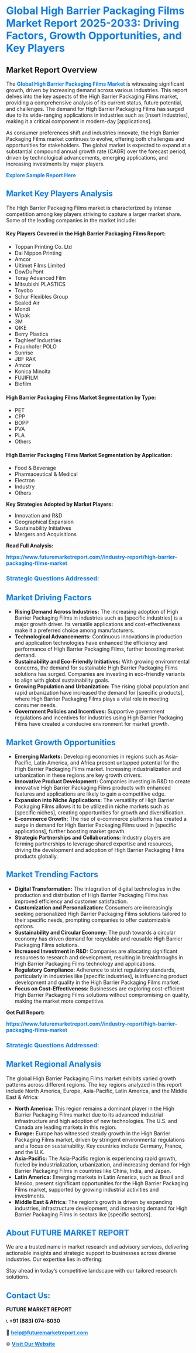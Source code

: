 <h1 style="color: #007BFF;">Global High Barrier Packaging Films Market Report 2025-2033: Driving Factors, Growth Opportunities, and Key Players</h1>

<section id="overview">
<h2>Market Report Overview</h2>
<p>The <a href="https://www.futuremarketreport.com//industry-report/high-barrier-packaging-films-market" style="color: #007BFF; text-decoration: none;"><strong>Global High Barrier Packaging Films Market</strong></a> is witnessing significant growth, driven by increasing demand across various industries. This report delves into the key aspects of the High Barrier Packaging Films market, providing a comprehensive analysis of its current status, future potential, and challenges. The demand for High Barrier Packaging Films has surged due to its wide-ranging applications in industries such as [insert industries], making it a critical component in modern-day [applications].</p>
<p>As consumer preferences shift and industries innovate, the High Barrier Packaging Films market continues to evolve, offering both challenges and opportunities for stakeholders. The global market is expected to expand at a substantial compound annual growth rate (CAGR) over the forecast period, driven by technological advancements, emerging applications, and increasing investments by major players.</p>
</section>

<section id="overview">
<p><a href="https://www.futuremarketreport.com//request-sample/reportId=57010" style="color: #007BFF; text-decoration: none;"><strong>Explore Sample Report Here</strong></a></p>
</section>

<section id="key-players">
<h2 style="color: #007BFF;">Market Key Players Analysis</h2>
<p>The High Barrier Packaging Films market is characterized by intense competition among key players striving to capture a larger market share. Some of the leading companies in the market include:</p>
<h4>Key Players Covered in the High Barrier Packaging Films Report:</h4>
<ul><li>Toppan Printing Co. Ltd</li><li>Dai Nippon Printing</li><li>Amcor</li><li>Ultimet Films Limited</li><li>DowDuPont</li><li>Toray Advanced Film</li><li>Mitsubishi PLASTICS</li><li>Toyobo</li><li>Schur Flexibles Group</li><li>Sealed Air</li><li>Mondi</li><li>Wipak</li><li>3M</li><li>QIKE</li><li>Berry Plastics</li><li>Taghleef Industries</li><li>Fraunhofer POLO</li><li>Sunrise</li><li>JBF RAK</li><li>Amcor</li><li>Konica Minolta</li><li>FUJIFILM</li><li>Biofilm</li></ul>
<h4>High Barrier Packaging Films Market Segmentation by Type:</h4>
<ul><li>PET</li><li>CPP</li><li>BOPP</li><li>PVA</li><li>PLA</li><li>Others</li></ul>

<h4>High Barrier Packaging Films Market Segmentation by Application:</h4>
<ul><li>Food &amp; Beverage</li><li>Pharmaceutical &amp; Medical</li><li>Electron</li><li>Industry</li><li>Others</li></ul>
<p><strong>Key Strategies Adopted by Market Players:</strong></p>
<ul>
<li>Innovation and R&D</li>
<li>Geographical Expansion</li>
<li>Sustainability Initiatives</li>
<li>Mergers and Acquisitions</li>
</ul>
</section>

<section>
<p><strong>Read Full Analysis: </strong></p><a href="https://www.futuremarketreport.com//industry-report/high-barrier-packaging-films-market" style="color: #007BFF; text-decoration: none;"><strong>https://www.futuremarketreport.com//industry-report/high-barrier-packaging-films-market</strong></a>
<h3 style="color: #007BFF;">Strategic Questions Addressed:</h3>
</section>

<section id="driving-factors">
<h2 style="color: #007BFF;">Market Driving Factors</h2>
<ul>
<li><strong>Rising Demand Across Industries:</strong> The increasing adoption of High Barrier Packaging Films in industries such as [specific industries] is a major growth driver. Its versatile applications and cost-effectiveness make it a preferred choice among manufacturers.</li>
<li><strong>Technological Advancements:</strong> Continuous innovations in production and application technologies have enhanced the efficiency and performance of High Barrier Packaging Films, further boosting market demand.</li>
<li><strong>Sustainability and Eco-Friendly Initiatives:</strong> With growing environmental concerns, the demand for sustainable High Barrier Packaging Films solutions has surged. Companies are investing in eco-friendly variants to align with global sustainability goals.</li>
<li><strong>Growing Population and Urbanization:</strong> The rising global population and rapid urbanization have increased the demand for [specific products], where High Barrier Packaging Films plays a vital role in meeting consumer needs.</li>
<li><strong>Government Policies and Incentives:</strong> Supportive government regulations and incentives for industries using High Barrier Packaging Films have created a conducive environment for market growth.</li>
</ul>
</section>

<section id="growth-opportunities">
<h2 style="color: #007BFF;">Market Growth Opportunities</h2>
<ul>
<li><strong>Emerging Markets:</strong> Developing economies in regions such as Asia-Pacific, Latin America, and Africa present untapped potential for the High Barrier Packaging Films market. Increasing industrialization and urbanization in these regions are key growth drivers.</li>
<li><strong>Innovative Product Development:</strong> Companies investing in R&D to create innovative High Barrier Packaging Films products with enhanced features and applications are likely to gain a competitive edge.</li>
<li><strong>Expansion into Niche Applications:</strong> The versatility of High Barrier Packaging Films allows it to be utilized in niche markets such as [specific niches], creating opportunities for growth and diversification.</li>
<li><strong>E-commerce Growth:</strong> The rise of e-commerce platforms has created a surge in demand for High Barrier Packaging Films used in [specific applications], further boosting market growth.</li>
<li><strong>Strategic Partnerships and Collaborations:</strong> Industry players are forming partnerships to leverage shared expertise and resources, driving the development and adoption of High Barrier Packaging Films products globally.</li>
</ul>
</section>

<section id="trending-factors">
<h2 style="color: #007BFF;">Market Trending Factors</h2>
<ul>
<li><strong>Digital Transformation:</strong> The integration of digital technologies in the production and distribution of High Barrier Packaging Films has improved efficiency and customer satisfaction.</li>
<li><strong>Customization and Personalization:</strong> Consumers are increasingly seeking personalized High Barrier Packaging Films solutions tailored to their specific needs, prompting companies to offer customizable options.</li>
<li><strong>Sustainability and Circular Economy:</strong> The push towards a circular economy has driven demand for recyclable and reusable High Barrier Packaging Films solutions.</li>
<li><strong>Increased Investment in R&D:</strong> Companies are allocating significant resources to research and development, resulting in breakthroughs in High Barrier Packaging Films technology and applications.</li>
<li><strong>Regulatory Compliance:</strong> Adherence to strict regulatory standards, particularly in industries like [specific industries], is influencing product development and quality in the High Barrier Packaging Films market.</li>
<li><strong>Focus on Cost-Effectiveness:</strong> Businesses are exploring cost-efficient High Barrier Packaging Films solutions without compromising on quality, making the market more competitive.</li>
</ul>
</section>

<section>
<p><strong>Get Full Report: </strong></p><a href="https://www.futuremarketreport.com//industry-report/high-barrier-packaging-films-market" style="color: #007BFF; text-decoration: none;"><strong>https://www.futuremarketreport.com//industry-report/high-barrier-packaging-films-market</strong></a>
<h3 style="color: #007BFF;">Strategic Questions Addressed:</h3>
</section>


<section id="regional-analysis">
<h2 style="color: #007BFF;">Market Regional Analysis</h2>
<p>The global High Barrier Packaging Films market exhibits varied growth patterns across different regions. The key regions analyzed in this report include North America, Europe, Asia-Pacific, Latin America, and the Middle East & Africa:</p>
<ul>
<li><strong>North America:</strong> This region remains a dominant player in the High Barrier Packaging Films market due to its advanced industrial infrastructure and high adoption of new technologies. The U.S. and Canada are leading markets in this region.</li>
<li><strong>Europe:</strong> Europe has witnessed steady growth in the High Barrier Packaging Films market, driven by stringent environmental regulations and a focus on sustainability. Key countries include Germany, France, and the U.K.</li>
<li><strong>Asia-Pacific:</strong> The Asia-Pacific region is experiencing rapid growth, fueled by industrialization, urbanization, and increasing demand for High Barrier Packaging Films in countries like China, India, and Japan.</li>
<li><strong>Latin America:</strong> Emerging markets in Latin America, such as Brazil and Mexico, present significant opportunities for the High Barrier Packaging Films market, supported by growing industrial activities and investments.</li>
<li><strong>Middle East & Africa:</strong> The region’s growth is driven by expanding industries, infrastructure development, and increasing demand for High Barrier Packaging Films in sectors like [specific sectors].</li>
</ul>
</section>

<footer>
<h2 style="color: #007BFF;">About FUTURE MARKET REPORT</h2>
<p>We are a trusted name in market research and advisory services, delivering actionable insights and strategic support to businesses across diverse industries. Our expertise lies in offering:</p>

<p>Stay ahead in today’s competitive landscape with our tailored research solutions.</p>

<h2 style="color: #007BFF;">Contact Us:</h2>
<p><strong>FUTURE MARKET REPORT</strong></p>
<p>📞 <strong>+91 (883) 074-8030</strong></p>
<p>📧 <strong><a href="mailto:help@futuremarketreport.com" style="color: #007BFF;">help@futuremarketreport.com</a></strong></p>
<p>🌐 <strong><a href="https://www.futuremarketreport.com/" style="color: #007BFF;">Visit Our Website</a></strong></p>
</footer>